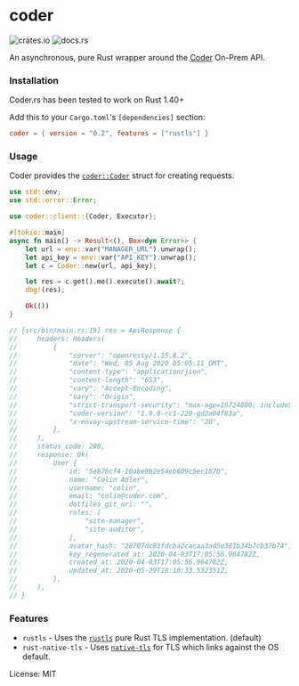 # coder

![crates.io](https://img.shields.io/crates/v/coder.svg) ![docs.rs](https://docs.rs/coder/badge.svg)

An asynchronous, pure Rust wrapper around the [Coder](https://coder.com) On-Prem API.

### Installation

Coder.rs has been tested to work on Rust 1.40+

Add this to your `Cargo.toml`'s `[dependencies]` section:

```toml
coder = { version = "0.2", features = ["rustls"] }
```

### Usage

Coder provides the [`coder::Coder`](https://docs.rs/coder/latest/coder/client/struct.Coder.html)
struct for creating requests.

```rust
use std::env;
use std::error::Error;

use coder::client::{Coder, Executor};

#[tokio::main]
async fn main() -> Result<(), Box<dyn Error>> {
    let url = env::var("MANAGER_URL").unwrap();
    let api_key = env::var("API_KEY").unwrap();
    let c = Coder::new(url, api_key);

    let res = c.get().me().execute().await?;
    dbg!(res);

    Ok(())
}

// [src/bin/main.rs:19] res = ApiResponse {
//     headers: Headers(
//         {
//             "server": "openresty/1.15.8.2",
//             "date": "Wed, 05 Aug 2020 05:05:11 GMT",
//             "content-type": "application/json",
//             "content-length": "653",
//             "vary": "Accept-Encoding",
//             "vary": "Origin",
//             "strict-transport-security": "max-age=15724800; includeSubDomains",
//             "coder-version": "1.9.0-rc1-220-gd2a04f83a",
//             "x-envoy-upstream-service-time": "20",
//         },
//     ),
//     status_code: 200,
//     response: Ok(
//         User {
//             id: "5e876cf4-10abe9b2e54eb609c5ec1870",
//             name: "Colin Adler",
//             username: "colin",
//             email: "colin@coder.com",
//             dotfiles_git_uri: "",
//             roles: [
//                 "site-manager",
//                 "site-auditor",
//             ],
//             avatar_hash: "28707dc83fdcba2cacaa3ad5e381b34b7cb37b74",
//             key_regenerated_at: 2020-04-03T17:05:56.964782Z,
//             created_at: 2020-04-03T17:05:56.964782Z,
//             updated_at: 2020-05-29T18:10:33.532351Z,
//         },
//     ),
// }
```

### Features

* `rustls` - Uses the [`rustls`](https://docs.rs/rustls/) pure Rust TLS implementation. (default)
* `rust-native-tls` - Uses [`native-tls`](https://docs.rs/native-tls/) for TLS which links against the OS default.

License: MIT
